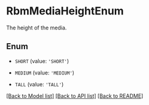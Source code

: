 # RbmMediaHeightEnum

The height of the media.

## Enum

* `SHORT` (value: `'SHORT'`)

* `MEDIUM` (value: `'MEDIUM'`)

* `TALL` (value: `'TALL'`)

[[Back to Model list]](../README.md#documentation-for-models) [[Back to API list]](../README.md#documentation-for-api-endpoints) [[Back to README]](../README.md)


